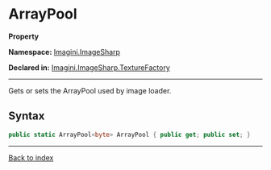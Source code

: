 # ArrayPool

**Property**

**Namespace:** [Imagini.ImageSharp](Imagini.ImageSharp.md)

**Declared in:** [Imagini.ImageSharp.TextureFactory](Imagini.ImageSharp.TextureFactory.md)

------



Gets or sets the ArrayPool used by image loader.


## Syntax

```csharp
public static ArrayPool<byte> ArrayPool { public get; public set; }
```

------

[Back to index](index.md)